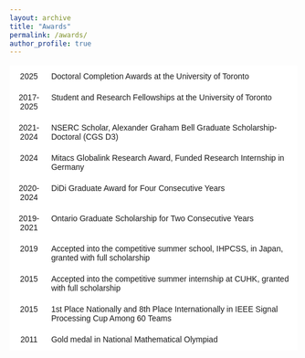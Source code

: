 ```yaml
---
layout: archive
title: "Awards"
permalink: /awards/
author_profile: true
---
```


<style>
body {
  font-family: Arial, sans-serif;
  font-size: 14px;
}
</style>


<style type="text/css">
  .tg  {border-collapse:collapse;border-spacing:0;}
  .tg td{border-color:black;border-style:solid;border-width:1px;font-family:Arial, sans-serif;font-size:14px; overflow:hidden;padding:10px 5px;word-break:normal;}
  .tg th{border-color:black;border-style:solid;border-width:1px;font-family:Arial, sans-serif;font-size:14px; font-weight:normal;overflow:hidden;padding:10px 5px;word-break:normal;}
  .tg .tg-oe15{background-color:#ffffff;border-color:#ffffff;text-align:left;vertical-align:top}
  .tg .tg-wk8r{background-color:#ffffff;border-color:#ffffff;text-align:center;vertical-align:top}
</style>

<table class="tg">
  <thead>
    <tr>
      <th class="tg-wk8r">2025</th>
      <th class="tg-oe15">Doctoral Completion Awards at the University of Toronto</th>
    </tr>
  </thead>
  <tbody>
    <tr>
      <td class="tg-wk8r">2017-2025</td>
      <td class="tg-oe15">Student and Research Fellowships at the University of Toronto</td>
    </tr>
    <tr>
      <td class="tg-wk8r">2021-2024</td>
      <td class="tg-oe15">NSERC Scholar, Alexander Graham Bell Graduate Scholarship-Doctoral (CGS D3)</td>
    </tr>
    <tr>
      <td class="tg-wk8r">2024</td>
      <td class="tg-oe15">Mitacs Globalink Research Award, Funded Research Internship in Germany</td>
    </tr>
    <tr>
      <td class="tg-wk8r">2020-2024</td>
      <td class="tg-oe15">DiDi Graduate Award for Four Consecutive Years</td>
    </tr>
    <tr>
      <td class="tg-wk8r">2019-2021</td>
      <td class="tg-oe15">Ontario Graduate Scholarship for Two Consecutive Years</td>
    </tr>
    <tr>
      <td class="tg-wk8r">2019</td>
      <td class="tg-oe15">Accepted into the competitive summer school, IHPCSS, in Japan, granted with full scholarship</td>
    </tr>
    <tr>
      <td class="tg-wk8r">2015</td>
      <td class="tg-oe15">Accepted into the competitive summer internship at CUHK, granted with full scholarship</td>
    </tr>
    <tr>
      <td class="tg-wk8r">2015</td>
      <td class="tg-oe15">1st Place Nationally and 8th Place Internationally in IEEE Signal Processing Cup Among 60 Teams</td>
    </tr>
    <tr>
      <td class="tg-wk8r">2011</td>
      <td class="tg-oe15">Gold medal in National Mathematical Olympiad</td>
    </tr>
  </tbody>
</table>